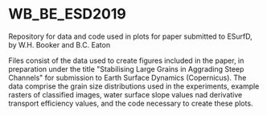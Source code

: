 # WB_BE_ESD2019
Repository for data and code used in plots for paper submitted to ESurfD, by W.H. Booker and B.C. Eaton

Files consist of the data used to create figures included in the paper, in preparation under the title "Stabilising Large Grains in Aggrading Steep Channels" for submission to Earth Surface Dynamics (Copernicus).
The data comprise the grain size distributions used in the experiments, example rasters of classified images, water surface slope values nad derivative transport efficiency values, and the code necessary to create these plots.
